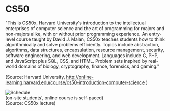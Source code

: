 # CS50

"This is CS50x, Harvard University's introduction to the intellectual enterprises of computer science and the art of programming for majors and non-majors alike, with or without prior programming experience. An entry-level course taught by David J. Malan, CS50x teaches students how to think algorithmically and solve problems efficiently. Topics include abstraction, algorithms, data structures, encapsulation, resource management, security, software engineering, and web development. Languages include C, PHP, and JavaScript plus SQL, CSS, and HTML. Problem sets inspired by real-world domains of biology, cryptography, finance, forensics, and gaming."<br>
<br>
(Source: Harvard University, http://online-learning.harvard.edu/course/cs50-introduction-computer-science )

![Schedule](class-schedule.PNG?raw=true) <br>
(on-site students', online course is self-paced) <br>
(Source: CS50x lecture)
